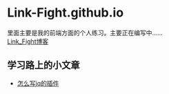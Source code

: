 # Link-Fight.github.io

里面主要是我的前端方面的个人练习。主要正在编写中......<br>
[Link_Fight博客](http://link-fight.github.io/)

## 学习路上的小文章

  * [怎么写jq的插件](http://link-fight.github.io/blog/16-03-04%20jq_%E6%8F%92%E4%BB%B6.html)
